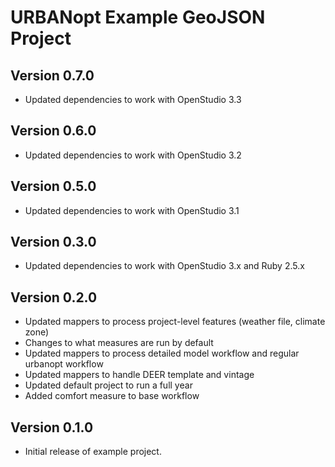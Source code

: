 # URBANopt Example GeoJSON Project

## Version 0.7.0

* Updated dependencies to work with OpenStudio 3.3

## Version 0.6.0

* Updated dependencies to work with OpenStudio 3.2

## Version 0.5.0

* Updated dependencies to work with OpenStudio 3.1


## Version 0.3.0

* Updated dependencies to work with OpenStudio 3.x and Ruby 2.5.x


## Version 0.2.0

* Updated mappers to process project-level features (weather file, climate zone)
* Changes to what measures are run by default
* Updated mappers to process detailed model workflow and regular urbanopt workflow
* Updated mappers to handle DEER template and vintage
* Updated default project to run a full year
* Added comfort measure to base workflow 

## Version 0.1.0 

* Initial release of example project. 
